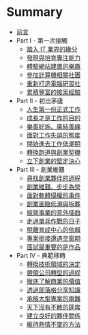 # Summary

* [前言](README.md)
* Part I - 第一次接觸
    * [踏入 IT 業界的緣分](01.md)
    * [發現與培育專注能力](02.md)
    * [體驗網站建置的樂趣](03.md)
    * [參加計算機相關社團](04.md)
    * [重新打造電腦研習社](05.md)
    * [累積豐富的接案經驗](06.md)
* Part II - 初出茅廬
    * [人生第一份正式工作](07.md)
    * [成長才是工作的目的](08.md)
    * [樂善好施、廣結善緣](09.md)
    * [面對工作失誤的態度](10.md)
    * [開始進去工作低潮期](11.md)
    * [轉換跑道與創業契機](12.md)
    * [立下創業的堅定決心](13.md)
* Part III - 創業維艱
    * [尋找創業夥伴的過程](14.md)
    * [創業維艱、步步為營](15.md)
    * [面對軟體侵權的事件](16.md)
    * [創業面臨低潮與拆夥](17.md)
    * [經營事業的意外插曲](18.md)
    * [走過單兵作戰的日子](19.md)
    * [脫離育成中心的依賴](20.md)
    * [專案銜接遭遇空窗期](21.md)
    * [面試最重要的是作品](22.md)
* Part IV - 典範移轉
    * [轉換技術領域的決定](23.md)
    * [帶領公司轉型的過程](24.md)
    * [徹底了解商業的價值](25.md)
    * [透過部落格分享知識](26.md)
    * [承接大型專案的兩難](27.md)
    * [天下沒有不散的筵席](28.md)
    * [建立良好的夥伴關係](29.md)
    * [維持熱情不墜的方法](30.md)